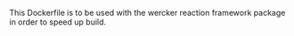 This Dockerfile is to be used with the wercker reaction framework package in order to speed up build.
